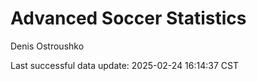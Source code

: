 # Advanced Soccer Statistics
Denis Ostroushko

<!-- gfm -->

Last successful data update: 2025-02-24 16:14:37 CST

